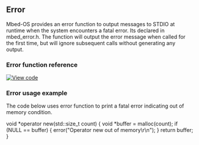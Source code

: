## Error

Mbed-OS provides an error function to output messages to STDIO at runtime when the system encounters a fatal error. Its declared in mbed_error.h. The function will output the error message when called for the first time, but will ignore subsequent calls without generating any output. 

### Error function reference

[![View code](https://www.mbed.com/embed/?type=library)](https://os.mbed.com/docs/v5.6/mbed-os-api-doxy/group__platform__error.html)

### Error usage example
The code below uses error function to print a fatal error indicating out of memory condition.

void *operator new(std::size_t count)
{
    void *buffer = malloc(count);
    if (NULL == buffer) {
        error("Operator new out of memory\r\n");
    }
    return buffer;
}

